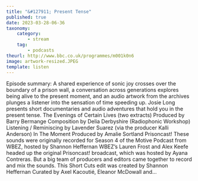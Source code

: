 ```yaml
---
title: "&#127911; Present Tense"
published: true
date: 2023-03-28-06-36
taxonomy:
    category:
        - stream
    tag:
        - podcasts
theurl: http://www.bbc.co.uk/programmes/m001k0n6
image: artwork-resized.JPEG
template: listen
---
```


Episode summary: A shared experience of sonic joy crosses over the boundary of a prison wall, a conversation across generations explores being alive to the present moment, and an audio artwork from the archives plunges a listener into the sensation of time speeding up. Josie Long presents short documentaries and audio adventures that hold you in the present tense. The Evenings of Certain Lives (two extracts) Produced by Barry Bermange Composition by Delia Derbyshire (Radiophonic Workshop) Listening / Reminiscing by Lavender Suarez (via the producer Kalli Anderson) In The Moment Produced by Amalie Sortland Prisoncast! These sounds were originally recorded for Season 4 of the Motive Podcast from WBEZ, hosted by Shannon Heffernan WBEZ&rsquo;s Lauren Frost and Alex Keefe headed up the original Prisoncast! broadcast, which was hosted by Ayana Contreras. But a big team of producers and editors came together to record and mix the sounds. This Short Cuts edit was created by Shannon Heffernan Curated by Axel Kacouti&eacute;, Eleanor McDowall and&hellip;
